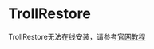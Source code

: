 # TrollRestore

TrollRestore无法在线安装，请参考[官网教程](https://ios.cfw.guide/installing-trollstore-trollrestore/)